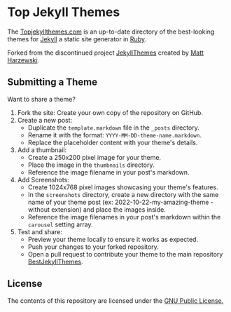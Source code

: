 Top Jekyll Themes
=============

The [Topjekyllthemes.com](https://www.topjekyllthemes.com) is an up-to-date directory of the best-looking themes for [Jekyll](https://jekyllrb.com/) a static site generator in [Ruby](https://www.ruby-lang.org/es/).

Forked from the discontinued project [JekyllThemes](https://github.com/mattvh/jekyllthemes) created by [Matt Harzewski](https://github.com/mattvh).

Submitting a Theme
------------------

Want to share a theme?

1. Fork the site: Create your own copy of the repository on GitHub.
2. Create a new post:
    * Duplicate the `template.markdown` file in the `_posts` directory.
    * Rename it with the format: `YYYY-MM-DD-theme-name.markdown`.
    * Replace the placeholder content with your theme's details.
3. Add a thumbnail:
    * Create a 250x200 pixel image for your theme.
    * Place the image in the `thumbnails` directory.
    * Reference the image filename in your post's markdown.
4. Add Screenshots:
    * Create 1024x768 pixel images showcasing your theme's features.
    * In the `screenshots` directory, create a new directory with the same name of your theme post (ex: 2022-10-22-my-amazing-theme -without extension) and place the images inside.
    * Reference the image filenames in your post's markdown within the `carousel` setting array.
5. Test and share:
    * Preview your theme locally to ensure it works as expected.
    * Push your changes to your forked repository.
    * Open a pull request to contribute your theme to the main repository [BestJekyllThemes](https://github.com/carlesloriente/jekyllthemes).

License
-------

The contents of this repository are licensed under the [GNU Public License.](http://www.gnu.org/licenses/gpl-3.0.html)
